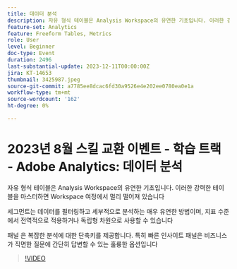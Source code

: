```yaml
---
title: 데이터 분석
description: 자유 형식 테이블은 Analysis Workspace의 유연한 기초입니다. 이러한 강력한 테이블을 마스터하면 작업 영역 여정에서 멀리 나갈 수 있습니다.세그먼트는 데이터를 필터링하고 깊이 파고들 수 있는 매우 유연한 방법이며, 지표 수준에서 전역적으로 적용할 수 있거나 독립형 차원으로 사용할 수 있습니다. 패널 은 복잡한 분석에 대한 단축키를 제공합니다. 특히 빠른 인사이트 패널은 비즈니스가 직면한 질문에 간단히 답변할 수 있는 훌륭한 옵션입니다
feature-set: Analytics
feature: Freeform Tables, Metrics
role: User
level: Beginner
doc-type: Event
duration: 2496
last-substantial-update: 2023-12-11T00:00:00Z
jira: KT-14653
thumbnail: 3425987.jpeg
source-git-commit: a7785ee8dcac6fd30a9526e4e202ee0780ea0e1a
workflow-type: tm+mt
source-wordcount: '162'
ht-degree: 0%

---
```



# 2023년 8월 스킬 교환 이벤트 - 학습 트랙 - Adobe Analytics: 데이터 분석

자유 형식 테이블은 Analysis Workspace의 유연한 기초입니다. 이러한 강력한 테이블을 마스터하면 Workspace 여정에서 멀리 떨어져 있습니다

세그먼트는 데이터를 필터링하고 세부적으로 분석하는 매우 유연한 방법이며, 지표 수준에서 전역적으로 적용하거나 독립형 차원으로 사용할 수 있습니다

패널 은 복잡한 분석에 대한 단축키를 제공합니다. 특히 빠른 인사이트 패널은 비즈니스가 직면한 질문에 간단히 답변할 수 있는 훌륭한 옵션입니다

>[!VIDEO](https://video.tv.adobe.com/v/3425987/?learn=on)
